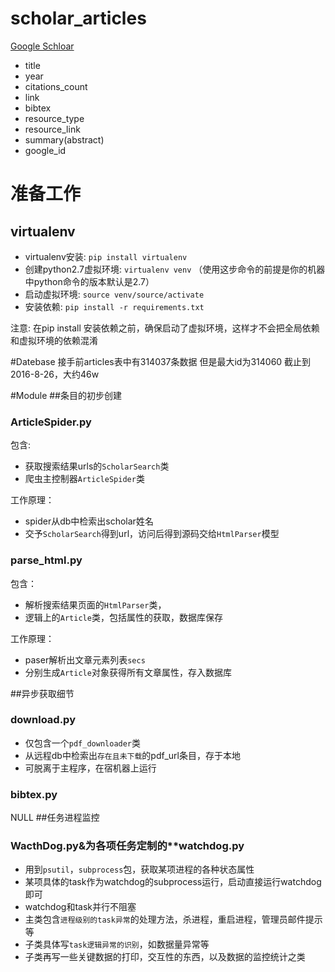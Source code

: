 # scholar_articles

[Google Schloar](http://scholar.google.com)

* title
* year
* citations_count
* link
* bibtex
* resource_type
* resource_link
* summary(abstract)
* google_id

# 准备工作

## virtualenv

* virtualenv安装: `pip install virtualenv`
* 创建python2.7虚拟环境: `virtualenv venv` （使用这步命令的前提是你的机器中python命令的版本默认是2.7）
* 启动虚拟环境: `source venv/source/activate`
* 安装依赖: `pip install -r requirements.txt`

注意: 在pip install 安装依赖之前，确保启动了虚拟环境，这样才不会把全局依赖和虚拟环境的依赖混淆

#Datebase
接手前articles表中有314037条数据
但是最大id为314060
截止到2016-8-26，大约46w

#Module
##条目的初步创建

### ArticleSpider.py
包含:
- 获取搜索结果urls的`ScholarSearch`类
- 爬虫主控制器`ArticleSpider`类

工作原理：
- spider从db中检索出scholar姓名
- 交予`ScholarSearch`得到url，访问后得到源码交给`HtmlParser`模型

### parse_html.py
包含：
- 解析搜索结果页面的`HtmlParser`类，
- 逻辑上的`Article`类，包括属性的获取，数据库保存

工作原理：
- paser解析出文章元素列表`secs`
- 分别生成`Article`对象获得所有文章属性，存入数据库

##异步获取细节
### download.py
- 仅包含一个`pdf_downloader`类
- 从远程db中检索出`存在且未下载`的pdf_url条目，存于本地
- 可脱离于主程序，在宿机器上运行

### bibtex.py
NULL
##任务进程监控
### WacthDog.py&为各项任务定制的**watchdog.py
- 用到`psutil`，`subprocess`包，获取某项进程的各种状态属性
- 某项具体的task作为watchdog的subprocess运行，启动直接运行watchdog即可
- watchdog和task并行不阻塞
- 主类包含`进程级别的task异常`的处理方法，杀进程，重启进程，管理员邮件提示等
- 子类具体写`task逻辑异常的识别`，如数据量异常等
- 子类再写一些关键数据的打印，交互性的东西，以及数据的监控统计之类
